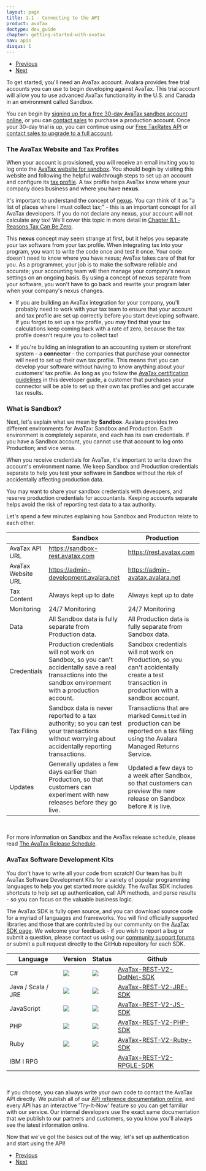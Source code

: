 ```yaml
---
layout: page
title: 1.1 - Connecting to the API
product: avaTax
doctype: dev_guide
chapter: getting-started-with-avatax
nav: apis
disqus: 1
---
```

<ul class="pager">
  <li class="previous"><a href="/avatax/dev-guide/getting-started-with-avatax/"><i class="glyphicon glyphicon-chevron-left"></i>Previous</a></li>
  <li class="next"><a href="/avatax/dev-guide/getting-started-with-avatax/authentication-in-avatax/">Next<i class="glyphicon glyphicon-chevron-right"></i></a></li>
</ul>

To get started, you'll need an AvaTax account.  Avalara provides free trial accounts you can use to begin developing against AvaTax. This trial account will allow you to use advanced AvaTax functionality in the U.S. and Canada in an environment called Sandbox.  

You can begin by <a class="dev-guide-link" href="/avatax/get-started/">signing up for a free 30-day AvaTax sandbox account online</a>, or you can <a class="dev-guide-link" href="https://www.avalara.com/contact-us/">contact sales</a> to purchase a production account.  Once your 30-day trial is up, you can continue using our <a class="dev-guide-link" href="/api-reference/avatax/rest/v2/methods/Free/">Free TaxRates API</a> or <a class="dev-guide-link" href="https://www.avalara.com/contact-us/">contact sales to upgrade to a full account</a>. 

<h3>The AvaTax Website and Tax Profiles</h3>

When your account is provisioned, you will receive an email inviting you to log onto the <a class="dev-guide-link" href="https://admin-development.avalara.net/">AvaTax website for sandbox</a>.  You should begin by visiting this website and following the helpful walkthrough steps to set up an account and configure its <a class="dev-guide-link" href="https://help.avalara.com/0075_Video_Studio/Sales_Tax_Basics%3A_What_Is_My_Tax_Profile%3F">tax profile</a>.  A tax profile helps AvaTax know where your company does business and where you have <b>nexus</b>.  

It's important to understand the concept of <a  class="dev-guide-link" href="https://help.avalara.com/0075_Video_Studio/Sales_Tax_Basics%3A_What_Is_Nexus%3F">nexus</a>.  You can think of it as "a list of places where I must collect tax;" - this is an important concept for all AvaTax developers.  If you do not declare any nexus, your account will not calculate any tax!  We'll cover this topic in more detail in <a  class="dev-guide-link" href="/avatax/dev-guide/exemptions/reasons-tax-can-be-zero">Chapter 8.1 - Reasons Tax Can Be Zero</a>.

This <b>nexus</b> concept may seem strange at first, but it helps you separate your tax software from your tax profile.  When integrating tax into your program, you want to write the code once and test it once.  Your code doesn't need to know where you have nexus; AvaTax takes care of that for you.  As a programmer, your job is to make the software reliable and accurate; your accounting team will then manage your company's nexus settings on an ongoing basis.  By using a concept of nexus separate from your software, you won't have to go back and rewrite your program later when your company's nexus changes.

* If you are building an AvaTax integration for your company, you'll probably need to work with your tax team to ensure that your account and tax profile are set up correctly before you start developing software.  If you forget to set up a tax profile, you may find that your tax calculations keep coming back with a rate of zero, because the tax profile doesn't require you to collect tax!

* If you're building an integration to an accounting system or storefront system - a <b>connector</b> - the companies that purchase your connector will need to set up their own tax profile.  This means that you can develop your software without having to know anything about your customers' tax profile.  As long as you follow the <a  class="dev-guide-link" href="/certification/avatax">AvaTax certification guidelines</a> in this developer guide, a customer that purchases your connector will be able to set up their own tax profiles and get accurate tax results.

<h3>What is Sandbox?</h3>

Next, let's explain what we mean by <b>Sandbox</b>.  Avalara provides two different environments for AvaTax: Sandbox and Production.  Each environment is completely separate, and each has its own credentials.  If you have a Sandbox account, you cannot use that account to log onto Production; and vice versa.

When you receive credentials for AvaTax, it's important to write down the account's environment name.  We keep Sandbox and Production credentials separate to help you test your software in Sandbox without the risk of accidentally affecting production data.  

You may want to share your sandbox credentials with deveopers, and reserve production credentials for accountants.  Keeping accounts separate helps avoid the risk of reporting test data to a tax authority.

Let's spend a few minutes explaining how Sandbox and Production relate to each other.

<div class="mobile-table">
    <table class="styled-table">
        <thead>
            <tr>
                <th></th>
                <th>Sandbox</th>
                <th>Production</th>
            </tr>
        </thead>
        <tbody>
            <tr>
                <td>AvaTax API URL</td>
                <td><a class="dev-guide-link" href="https://sandbox-rest.avatax.com">https://sandbox-rest.avatax.com</a></td>
                <td><a class="dev-guide-link" href="https://rest.avatax.com">https://rest.avatax.com</a></td>
            </tr>
             <tr>
                <td>AvaTax Website URL</td>
                <td><a class="dev-guide-link" href="https://admin-development.avalara.net">https://admin-development.avalara.net</a></td>
                <td><a class="dev-guide-link" href="https://admin-avatax.avalara.net">https://admin-avatax.avalara.net</a></td>
            </tr>
            <tr>
                <td>Tax Content</td>
                <td>Always kept up to date</td>
                <td>Always kept up to date</td>
            </tr>
            <tr>
                <td>Monitoring</td>
                <td>24/7 Monitoring</td>
                <td>24/7 Monitoring</td>
            </tr>
            <tr>
                <td>Data</td>
                <td>All Sandbox data is fully separate from Production data.</td>
                <td>All Production data is fully separate from Sandbox data.</td>
            </tr>
            <tr>
                <td>Credentials</td>
                <td>Production credentials will not work on Sandbox, so you can't accidentally save a real transactions into the sandbox environment with a production account.</td>
                <td>Sandbox credentials will not work on Production, so you can't accidentally create a test transaction in production with a sandbox account.</td>
            </tr>
            <tr>
                <td>Tax Filing</td>
                <td>Sandbox data is never reported to a tax authority; so you can test your transactions without worrying about accidentally reporting transactions.</td>
                <td>Transactions that are marked <code>Committed</code> in production can be reported on a tax filing using the Avalara Managed Returns Service.</td>
            </tr>
            <tr>
                <td>Updates</td>
                <td>Generally updates a few days earlier than Production, so that customers can experiment with new releases before they go live.</td>
                <td>Updated a few days to a week after Sandbox, so that customers can preview the new release on Sandbox before it is live.</td>
            </tr>
        </tbody>
    </table>
</div>

<br />

For more information on Sandbox and the AvaTax release schedule, please read <a class="dev-guide-link" href="/blog/2017/02/07/the-avatax-release-schedule/">The AvaTax Release Schedule</a>.  

<h3>AvaTax Software Development Kits</h3>

You don't have to write all your code from scratch!  Our team has built AvaTax Software Development Kits for a variety of popular programming languages to help you get started more quickly.  The AvaTax SDK includes shortcuts to help set up authentication, call API methods, and parse results - so you can focus on the valuable business logic.

The AvaTax SDK is fully open source, and you can download source code for a myriad of languages and frameworks.  You will find officially supported libraries and those that are contributed by our community on the <a class="dev-guide-link" href="/sdk/">AvaTax SDK page</a>. We welcome your feedback - if you wish to report a bug or submit a question, please contact us using our <a class="dev-guide-link" href="https://community.avalara.com/avalara">community support forums</a> or submit a pull request directly to the GitHub repository for each SDK.

<div class="mobile-table">
    <table class="styled-table">
        <thead>
            <tr>
                <th>Language</th>
                <th>Version</th>
                <th>Status</th>
                <th>Github</th>
            </tr>
        </thead>
        <tbody>
            <tr>
                <td>C#</td>
                <td><a href="https://www.nuget.org/packages/Avalara.AvaTax/"><img src="https://img.shields.io/nuget/v/Avalara.AvaTax.svg?style=plastic"/></a></td>
                <td><a href="https://travis-ci.org/avadev/AvaTax-REST-V2-DotNet-SDK"><img src="https://api.travis-ci.org/avadev/AvaTax-REST-V2-DotNet-SDK.svg?branch=master&style=plastic"/></a></td>
                <td><a class="dev-guide-link" href="https://github.com/avadev/AvaTax-REST-V2-DotNet-SDK">AvaTax-REST-V2-DotNet-SDK</a></td>
            </tr>
            <tr>
                <td>Java / Scala / JRE</td>
                <td>
                    <a href="https://maven-badges.herokuapp.com/maven-central/net.avalara.avatax/avatax-rest-v2-api-java_2.11"><img src="https://maven-badges.herokuapp.com/maven-central/net.avalara.avatax/avatax-rest-v2-api-java_2.11/badge.svg?style=plastic"/></a>                    
                </td>
                <td>
                    <a href="https://travis-ci.org/avadev/AvaTax-REST-V2-JRE-SDK"><img src="https://api.travis-ci.org/avadev/AvaTax-REST-V2-JRE-SDK.svg?branch=master&style=plastic"/></a>
                </td>
                <td><a class="dev-guide-link" href="https://github.com/avadev/AvaTax-REST-V2-JRE-SDK">AvaTax-REST-V2-JRE-SDK</a></td>
            </tr>
            <tr>
                <td>JavaScript</td>
                <td><a href="https://www.npmjs.com/package/avatax"><img src="https://img.shields.io/npm/v/avatax.svg?style=plastic"/></a></td>
                <td><img src="https://api.travis-ci.org/avadev/AvaTax-REST-V2-JS-SDK.svg?branch=master&style=plastic"></td>
                <td><a class="dev-guide-link" href="https://github.com/avadev/AvaTax-REST-V2-JS-SDK">AvaTax-REST-V2-JS-SDK</a></td>
            </tr>
            <tr>
                <td>PHP</td>
                <td><a href="https://packagist.org/packages/avalara/avataxclient"><img src="https://img.shields.io/packagist/v/avalara/avataxclient.svg?style=plastic"/></a></td>
                <td><a href="https://travis-ci.org/avadev/AvaTax-REST-V2-PHP-SDK"><img src="https://api.travis-ci.org/avadev/AvaTax-REST-V2-PHP-SDK.svg?branch=master&style=plastic"></a></td>
                <td><a class="dev-guide-link" href="https://github.com/avadev/AvaTax-REST-V2-PHP-SDK">AvaTax-REST-V2-PHP-SDK</a></td>
            </tr>
            <tr>
                <td>Ruby</td>
                <td><a href="https://rubygems.org/gems/avatax"><img src="https://img.shields.io/gem/v/avatax.svg?style=plastic"/></a></td>
                <td><a href="https://travis-ci.org/avadev/AvaTax-REST-V2-JRE-SDK"><img src="https://api.travis-ci.org/avadev/AvaTax-REST-V2-Ruby-SDK.svg?branch=master&style=plastic"></a></td>
                <td><a class="dev-guide-link" href="https://github.com/avadev/AvaTax-REST-V2-Ruby-SDK">AvaTax-REST-V2-Ruby-SDK</a></td>
            </tr>
            <tr>
                <td>IBM I RPG</td>
                <td></td>
                <td></td>
                <td><a class="dev-guide-link" href="https://github.com/avadev/AvaTax-REST-V2-RPGLE-SDK">AvaTax-REST-V2-RPGLE-SDK</a></td>
            </tr>
        </tbody>
    </table>
</div>

<br />

If you choose, you can always write your own code to contact the AvaTax API directly.  We publish all of our <a class="dev-guide-link" href="/api-reference/avatax/rest/v2/">API reference documentation online</a>, and every API has an interactive 'Try-It-Now' feature so you can get familiar with our service. Our internal developers use the exact same documentation that we publish to our partners and customers, so you know you'll always see the latest information online.

Now that we've got the basics out of the way, let's set up authentication and start using the API!

<ul class="pager">
  <li class="previous"><a href="/avatax/dev-guide/getting-started-with-avatax/"><i class="glyphicon glyphicon-chevron-left"></i>Previous</a></li>
  <li class="next"><a href="/avatax/dev-guide/getting-started-with-avatax/authentication-in-avatax/">Next<i class="glyphicon glyphicon-chevron-right"></i></a></li>
</ul>